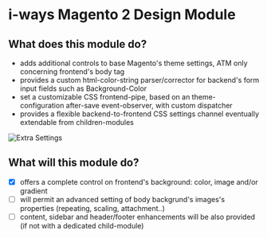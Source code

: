 # i-ways Magento 2 Design Module

## What does this module do?

- adds additional controls to base Magento's theme settings, ATM only concerning frontend's body tag
- provides a custom html-color-string parser/corrector for backend's form input fields such as Background-Color
- set a customizable CSS frontend-pipe, based on an theme-configuration after-save event-observer, with custom dispatcher
- provides a flexible backend-to-frontend CSS settings channel eventually extendable from children-modules

![Extra Settings](/view/adminhtml/web/images/documentation/extra_settings.jpg)

## What will this module do?

- [X] offers a complete control on frontend's background: color, image and/or gradient
- [ ] will permit an advanced setting of body backgrund's images's properties (repeating, scaling, attachment..)
- [ ] content, sidebar and header/footer enhancements will be also provided (if not with a dedicated child-module)

